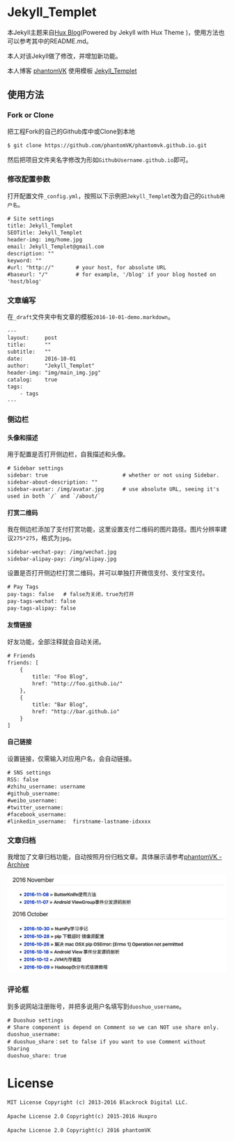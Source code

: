# Jekyll_Templet

本Jekyll主题来自[Hux Blog](https://github.com/Huxpro/huxpro.github.io)(Powered by Jekyll with Hux Theme )，使用方法也可以参考其中的README.md。

本人对该Jekyll做了修改，并增加新功能。

本人博客 [phantomVK](https://github.com/phantomvk)
使用模板 [Jekyll_Templet](https://github.com/phantomVK/Jekyll_Templet)

## 使用方法

### Fork or Clone

把工程Fork的自己的Github库中或Clone到本地

```bash
$ git clone https://github.com/phantomVK/phantomvk.github.io.git
```

然后把项目文件夹名字修改为形如`GithubUsername.github.io`即可。

### 修改配置参数

打开配置文件`_config.yml`，按照以下示例把`Jekyll_Templet`改为自己的`Github用户名`。

```
# Site settings
title: Jekyll_Templet
SEOTitle: Jekyll_Templet
header-img: img/home.jpg
email: Jekyll_Templet@gmail.com
description: ""
keyword: ""
#url: "http://"       # your host, for absolute URL
#baseurl: "/"         # for example, '/blog' if your blog hosted on 'host/blog'
```

### 文章编写

在`_draft`文件夹中有文章的模板`2016-10-01-demo.markdown`。

```
---
layout:     post
title:      ""
subtitle:   ""
date:       2016-10-01
author:     "Jekyll_Templet"
header-img: "img/main_img.jpg"
catalog:    true
tags:
    - tags
---
```

### 侧边栏

#### 头像和描述

用于配置是否打开侧边栏，自我描述和头像。

```
# Sidebar settings
sidebar: true                        # whether or not using Sidebar.
sidebar-about-description: ""
sidebar-avatar: /img/avatar.jpg      # use absolute URL, seeing it's used in both `/` and `/about/`
```


#### 打赏二维码

我在侧边栏添加了支付打赏功能，这里设置支付二维码的图片路径。图片分辨率建议`275*275`，格式为`jpg`。

```
sidebar-wechat-pay: /img/wechat.jpg
sidebar-alipay-pay: /img/alipay.jpg
```

设置是否打开侧边栏打赏二维码，并可以单独打开微信支付、支付宝支付。

```
# Pay Tags
pay-tags: false   # false为关闭，true为打开
pay-tags-wechat: false
pay-tags-alipay: false
```


#### 友情链接

好友功能，全部注释就会自动关闭。

```
# Friends
friends: [
    {
        title: "Foo Blog",
        href: "http://foo.github.io/"
    },
    {
        title: "Bar Blog",
        href: "http://bar.github.io"
    }
]
```


#### 自己链接

设置链接，仅需输入对应用户名，会自动链接。

```
# SNS settings
RSS: false
#zhihu_username: username
#github_username:
#weibo_username:     
#twitter_username:   
#facebook_username:  
#linkedin_username:  firstname-lastname-idxxxx
```

### 文章归档

我增加了文章归档功能，自动按照月份归档文章。具体展示请参考[phantomVK - Archive](https://phantomvk.github.io/archives/)

![](./img/archive_img.jpg)

### 评论框

到多说网站注册账号，并把多说用户名填写到`duoshuo_username`。

```
# Duoshuo settings
# Share component is depend on Comment so we can NOT use share only.
duoshuo_username: 
# duoshuo_share：set to false if you want to use Comment without Sharing
duoshuo_share: true
```

# License

    MIT License Copyright (c) 2013-2016 Blackrock Digital LLC.
    
    Apache License 2.0 Copyright(c) 2015-2016 Huxpro  
      
    Apache License 2.0 Copyright(c) 2016 phantomVK
    
    

